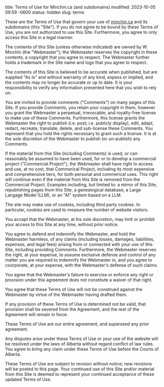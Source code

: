 title: Terms of Use for Minchin.ca (and subdomains)
modified: 2023-10-05 09:59 -0600
status: hidden
slug: terms

These are the Terms of Use that govern your use of
[minchin.ca](https://minchin.ca) and its subdomains (this "Site"). If you do
not agree to be bound by these Terms of Use, you are not authorized to use this
Site. Furthermore, you agree to only access this Site in a legal manner.

The contents of this Site (unless otherwise indicated) are owned by W. Minchin
(the "Webmaster"); the Webmaster reserves the copyright in these contents, a
copyright that you agree to respect. The Webmaster further holds a trademark in
the Site name and logo that you agree to respect.

The contents of this Site is believed to be accurate when published, but are
supplied "As Is" and without warranty of any kind, expess or implied, and the
contents may no longer be accurate or up to date. It is your responsibility to
verify any information presented here that you wish to rely on.

You are invited to provide comments ("Comments") on many pages of this Site. If
you provide Comments, you retain your copyright in them, however you grant the
Webmaster a perpetual, irrevocable, and royalty-free license to make use of
these Comments. Furthermore, this license grants the Webmaster the right to
publish (i.e. post; i.e. publicly display), edit, adapt, redact, recreate,
translate, delete, and sub-license these Comments. You represent that you hold
the rights necessary to grant such a license. It is at the sole discretion of
the Webmaster to publish (or un-publish) any Comments.

If the material from this Site (including Comments) is used, or can reasonably
be assumed to have been used, for or to develop a commercial project
("Commercial Project"), the Webmaster shall have right to access and use, at no
cost, that Commerical Project, including its most expensive and comprehensive
tiers, for both personal and commerical uses. This right will continue even if
the material from this Site is removed from the Commercial Project. Examples
including, but limited to: a mirror of this Site, republishing pages from this
Site, a genealogical database, a Large Langage Model (LLM), or an "AI" system
based on a LLM.

The site may make use of cookies, including third party cookies. In particular,
cookies are used to measure the number of website visitors.

You accept that the Webmaster, at his sole discretion, may limit or prohibit
your access to this Site at any time, without prior notice.

You agree to defend and indemnify the Webmaster, and hold the Webmaster
harmless, of any claims (including losses, damages, liabilities, expenses, and
legal fees) arising from or connected with your use of this Site, including
providing Comments. Furthermore, the Webmaster reserves the right, at your
expense, to assume exclusive defense and control of any matter you are required
to indemnify the Webmaster in, and you agree to coorporate, at your expense,
with the Webmaster's defense of such claims.

You agree that the Webmaster's failure to exercise or enforce any right or
provision under this agreement does not constitute a waiver of that right.

You agree that these Terms of Use will not be construed against the Webmaster
by virtue of the Webmaster having drafted them.

If any provision of these Terms of Use is determined not be valid, that
provision shall be severed from the Agreement, and the rest of the Agreement
will remain in force.

These Terms of Use are our entire agreement, and superseed any prior agreement.

Any disputes arise under these Terms of Use or your use of the website will be
resolved under the laws of Alberta without regard conflict of law rules. You
agree to bring any claim under these Terms of Use before the Courts of Alberta.

These Terms of Use are subject to revision without notice; new revisions will
be posted to this page. Your continued use of this Site and/or material from
this Site is deemed to represent your continued acceptance of these updated
Terms of Use.
